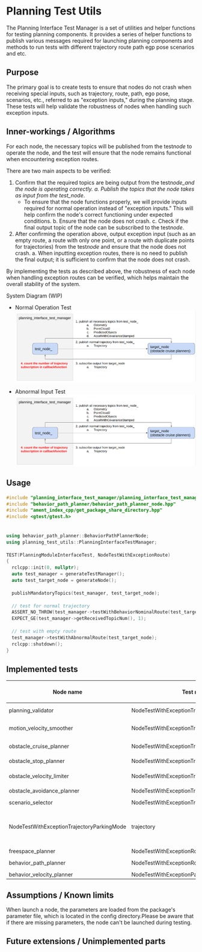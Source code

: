 # Planning Test Utils

The Planning Interface Test Manager is a set of utilities and helper functions for testing planning components. It provides a series of helper functions to publish various messages required for launching planning components and methods to run tests with different trajectory route path egp pose scenarios and etc.

## Purpose

The primary goal is to create tests to ensure that nodes do not crash when receiving special inputs, such as trajectory, route, path, ego pose, scenarios, etc., referred to as "exception inputs," during the planning stage. These tests will help validate the robustness of nodes when handling such exception inputs.

## Inner-workings / Algorithms

For each node, the necessary topics will be published from the test*node* to operate the node, and the test will ensure that the node remains functional when encountering exception routes.

There are two main aspects to be verified:

1. Confirm that the required topics are being output from the test*node_and the node is operating correctly.
   a. Publish the topics that the node takes as input from the test_node*.
   - To ensure that the node functions properly, we will provide inputs required for normal operation instead of "exception inputs." This will help confirm the node's correct functioning under expected conditions.
     b. Ensure that the node does not crash.
     c. Check if the final output topic of the node can be subscribed to the test*node*.
2. After confirming the operation above, output exception input (such as an empty route, a route with only one point, or a route with duplicate points for trajectories) from the test*node* and ensure that the node does not crash.
   a. When inputting exception routes, there is no need to publish the final output; it is sufficient to confirm that the node does not crash.

By implementing the tests as described above, the robustness of each node when handling exception routes can be verified, which helps maintain the overall stability of the system.

System Diagram (WIP)

- Normal Operation Test
  ![Normal Operation Test](./image/normal_operation_test.png)

- Abnormal Input Test
  ![Normal Operation Test](./image/normal_operation_test.png)

## Usage

```cpp
#include "planning_interface_test_manager/planning_interface_test_manager.hpp"
#include "behavior_path_planner/behavior_path_planner_node.hpp"
#include "ament_index_cpp/get_package_share_directory.hpp"
#include <gtest/gtest.h>


using behavior_path_planner::BehaviorPathPlannerNode;
using planning_test_utils::PlanningInterfaceTestManager;

TEST(PlanningModuleInterfaceTest, NodeTestWithExceptionRoute)
{
  rclcpp::init(0, nullptr);
  auto test_manager = generateTestManager();
  auto test_target_node = generateNode();

  publishMandatoryTopics(test_manager, test_target_node);

  // test for normal trajectory
  ASSERT_NO_THROW(test_manager->testWithBehaviorNominalRoute(test_target_node));
  EXPECT_GE(test_manager->getReceivedTopicNum(), 1);

  // test with empty route
  test_manager->testWithAbnormalRoute(test_target_node);
  rclcpp::shutdown();
}
```

## Implemented tests

| Node name                                  | Test name                                      | exception input     | output                                                                                                     | Exceptional trajectory/route/path_with_lane_id pattern | Current test result       |
| ------------------------------------------ | ---------------------------------------------- | ------------------- | ---------------------------------------------------------------------------------------------------------- | ------------------------------------------------------ | ------------------------- |
| planning_validator                         | NodeTestWithExceptionTrajectory                | trajectory          | trajectory                                                                                                 | Empty, single point, path with duplicate points        |                           |
| motion_velocity_smoother                   | NodeTestWithExceptionTrajectory                | trajectory          | trajectory                                                                                                 | Empty, single point, path with duplicate points        | Commented out due to fail |
| obstacle_cruise_planner                    | NodeTestWithExceptionTrajectory                | trajectory          | trajectory                                                                                                 | Empty, single point, path with duplicate points        |                           |
| obstacle_stop_planner                      | NodeTestWithExceptionTrajectory                | trajectory          | trajectory                                                                                                 | Empty, single point, path with duplicate points        |                           |
| obstacle_velocity_limiter                  | NodeTestWithExceptionTrajectory                | trajectory          | trajectory                                                                                                 | Empty, single point, path with duplicate points        |                           |
| obstacle_avoidance_planner                 | NodeTestWithExceptionTrajectory                | trajectory          | trajectory                                                                                                 | Empty, single point, path with duplicate points        |                           |
| scenario_selector                          | NodeTestWithExceptionTrajectoryLaneDrivingMode |
| NodeTestWithExceptionTrajectoryParkingMode | trajectory                                     | scenario            | Empty, single point, path with duplicate points. There are 2 patterns of scenarios:LANEDRIVING and PARKING |                                                        |
| freespace_planner                          | NodeTestWithExceptionRoute                     | route               | trajectory                                                                                                 | Empty route                                            |                           |
| behavior_path_planner                      | NodeTestWithExceptionRoute                     | route, ego position | path_with_lane_id                                                                                          | Empty route, TBD                                       |                           |
| behavior_velocity_planner                  | NodeTestWithExceptionPathWithLaneID            | path_with_lane_id   | path                                                                                                       | Empty path                                             |                           |

## Assumptions / Known limits

When launch a node, the parameters are loaded from the package's parameter file, which is located in the config directory.Please be aware that if there are missing parameters, the node can't be launched during testing.

## Future extensions / Unimplemented parts
